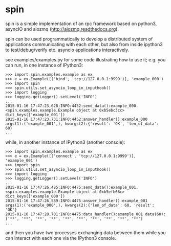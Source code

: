 spin
====


spin is a simple implementation of an rpc framework based on python3, asyncIO
and aiozmq (http://aiozmq.readthedocs.org).

spin can be used programmatically to develop a distributed system of
applications communicating with each other, but also from inside ipython3
to test/debug/verify etc. asyncio applications interactively.

see examples/examples.py for some code illustrating how to use it; e.g.
you can run, in one instance of IPython3:

    >>> import spin.examples.example as ex
    >>> e = ex.Example([('bind', 'tcp://127.0.0.1:9999')], 'example_000')
    >>> import spin
    >>> spin.utils.set_asyncio_loop_in_inputhook()
    >>> import logging
    >>> logging.getLogger().setLevel('INFO')
    ...
    2015-01-16 17:47:23,628:INFO:4452:send_data():example_000.<spin.examples.example.Example object at 0xb5ebc3cc> dict_keys(['example_001'])
    2015-01-16 17:47:23,731:INFO:4452:answer_handler():example_000 args(1):('example_001',), kwargs(2):{'result': 'OK', 'len_of_data': 60}
    ...

while, in another instance of IPython3 (another console):

    >>> import spin.examples.example as ex
    >>> e = ex.Example([('connect', 'tcp://127.0.0.1:9999')], 'example_001')
    >>> import spin
    >>> spin.utils.set_asyncio_loop_in_inputhook()
    >>> import logging
    >>> logging.getLogger().setLevel('INFO')
    ...
    2015-01-16 17:47:26,485:INFO:4475:send_data():example_001.<spin.examples.example.Example object at 0xb5efb66c> dict_keys(['example_000'])
    2015-01-16 17:47:26,589:INFO:4475:answer_handler():example_001 args(1):('example_000',), kwargs(2):{'len_of_data': 60, 'result': 'OK'}
    2015-01-16 17:47:28,701:INFO:4475:data_handler():example_001 data(60):['**', '**', '**', '**', '**', '**', '**', '**', '**', '**']
    ...

and then you have two processes exchanging data between them while you can
interact with each one via the IPython3 console.
